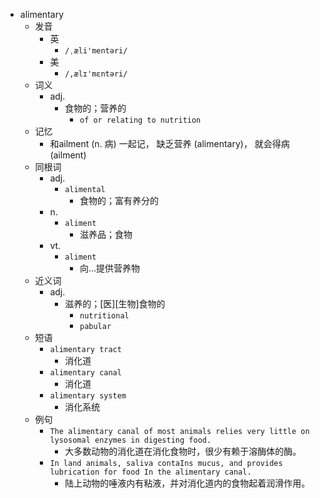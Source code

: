 - alimentary
  - 发音
    - 英
      - `/ˌæli'mentəri/`
    - 美
      - `/,ælɪ'mɛntəri/`
  - 词义
    - adj.
      - 食物的；营养的
        - `of or relating to nutrition `
  - 记忆
    - 和ailment (n. 病) 一起记， 缺乏营养 (alimentary)， 就会得病 (ailment)
  - 同根词
    - adj.
      - `alimental`
        - 食物的；富有养分的
    - n.
      - `aliment`
        - 滋养品；食物
    - vt.
      - `aliment`
        - 向…提供营养物
  - 近义词
    - adj.
      - 滋养的；[医][生物]食物的
        - `nutritional`
        - `pabular`
  - 短语
    - `alimentary tract`
      - 消化道 
    - `alimentary canal`
      - 消化道 
    - `alimentary system`
      - 消化系统 
  - 例句
    - `The alimentary canal of most animals relies very little on lysosomal enzymes in digesting food.`
      - 大多数动物的消化道在消化食物时，很少有赖于溶酶体的酶。
    - `In land animals, saliva contaIns mucus, and provides lubrication for food In the alimentary canal.`
      - 陆上动物的唾液内有粘液，并对消化道内的食物起着润滑作用。

